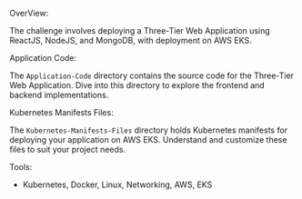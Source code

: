 OverView: 

The challenge involves deploying a Three-Tier Web Application using ReactJS, NodeJS, and MongoDB, with deployment on AWS EKS.


Application Code:

The `Application-Code` directory contains the source code for the Three-Tier Web Application. Dive into this directory to explore the frontend and backend implementations.

Kubernetes Manifests Files:

The `Kubernetes-Manifests-Files` directory holds Kubernetes manifests for deploying your application on AWS EKS. Understand and customize these files to suit your project needs.

Tools:
- Kubernetes, Docker, Linux, Networking, AWS, EKS 
